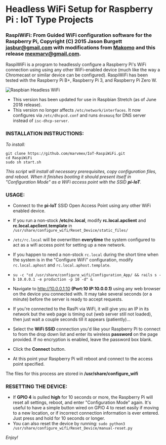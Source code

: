 # Headless WiFi Setup for Raspberry Pi : IoT Type Projects
### RaspiWiFi: From Guided WiFi configuration software for the Raspberry Pi, Copyright (C) 2015 Jason Burgett jasbur@gmail.com with modifications from [Makomo](https://github.com/MAKOMO/) and this release mexmarv@gmail.com.

RaspiWiFi is a program to headlessly configure a Raspberry Pi's WiFi connection using using any other WiFi-enabled device (much like the way a Chromecast or similar device can be configured). RaspiWiFi has been tested with the Raspberry Pi B+, Raspberry Pi 3, and Raspberry Pi Zero W.

![Raspbian Headless WiFi](https://github.com/marvmex/IoT-RaspiWiFi/blob/master/Configuration%20App/app/assets/images/calendar.png)

* This version has been updated for use in Raspbian Stretch (as of June 2018 release).
* This version no longer affects `/etc/network/interfaces`.  It now configures via `/etc/dhcpcd.conf` and runs `dnsmasq` for DNS server instead of `isc-dhcp-server`.

### INSTALLATION INSTRUCTIONS:

*To install:*
```
git clone https://github.com/marvmex/IoT-RaspiWiFi.git
cd RaspiWiFi
sudo sh start.sh
```

_This script will install all necessary prerequisites, copy configuration files, and reboot. When it finishes booting it should present itself in "Configuration Mode" as a WiFi access point with the SSID **pi-IoT**._

### USAGE:

* Connect to the **pi-IoT** SSID Open Access Point using any other WiFi enabled device.

* If you run a non-stock **/etc/rc.local**, modify **rc.local.apclient** and **rc.local.apclient.template** in `/usr/share/configure_wifi/Reset_Device/static_files/`
* `/etc/rc.local` will be overwritten **everytime** the system configured to act as a wifi access point for setting up a new network.
* If you happen to need a non-stock `rc.local` during the short time when the system is in the "Configure WiFi" configuration, modify `rc.local.aphost` and `rc.local.aphost.template`.
* `su -c "cd /usr/share/configure_wifi/Configuration_App/ && rails s -b 10.0.0.1 -e production -p 10 -d" &`
* Navigate to http://10.0.0.1:10 **(Port:10 IP:10.0.0.1)** using any web browser on the device you connected with. It may take several seconds (or a minute) before the server is ready to accept requests.  
* If you're connected to the RasPi via WiFi, it will give you an IP in its network but the web page is timing out (web server still not loaded), then just wait a couple seconds till it appears (patiently)...
* Select the **WiFi SSID** connection you'd like your Raspberry Pi to connect to from the drop down list and enter its wireless **password** on the page provided. If no encryption is enabled, leave the password box blank.
* Click the **Connect** button.
* At this point your Raspberry Pi will reboot and connect to the access point specified.

The files for this process are stored in **/usr/share/configure_wifi** 

### RESETTING THE DEVICE:

* If **GPIO 4** is pulled **high** for 10 seconds or more, the Raspberry Pi will reset all settings, reboot, and enter "Configuration Mode" again. It's useful to have a simple button wired on GPIO 4 to reset easily if moving to a new location, or if incorrect connection information is ever entered. Just press and hold for 10 seconds or longer.
* You can also reset the device by running: 
`sudo python3 /usr/share/configure_wifi/Reset_Device/manual-reset.py`

_Enjoy!_
